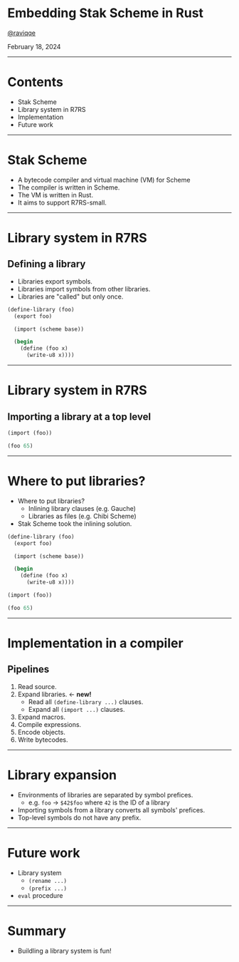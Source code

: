 # Embedding Stak Scheme in Rust

[@raviqqe](https://github.com/raviqqe)

February 18, 2024

---

# Contents

- Stak Scheme
- Library system in R7RS
- Implementation
- Future work

---

# Stak Scheme

- A bytecode compiler and virtual machine (VM) for Scheme
- The compiler is written in Scheme.
- The VM is written in Rust.
- It aims to support R7RS-small.

---

# Library system in R7RS

## Defining a library

- Libraries export symbols.
- Libraries import symbols from other libraries.
- Libraries are "called" but only once.

```scheme
(define-library (foo)
  (export foo)

  (import (scheme base))

  (begin
    (define (foo x)
      (write-u8 x))))
```

---

# Library system in R7RS

## Importing a library at a top level

```scheme
(import (foo))

(foo 65)
```

---

# Where to put libraries?

- Where to put libraries?
  - Inlining library clauses (e.g. Gauche)
  - Libraries as files (e.g. Chibi Scheme)
- Stak Scheme took the inlining solution.

```scheme
(define-library (foo)
  (export foo)

  (import (scheme base))

  (begin
    (define (foo x)
      (write-u8 x))))

(import (foo))

(foo 65)
```

---

# Implementation in a compiler

## Pipelines

1. Read source.
1. Expand libraries. <- **new!**
   - Read all `(define-library ...)` clauses.
   - Expand all `(import ...)` clauses.
1. Expand macros.
1. Compile expressions.
1. Encode objects.
1. Write bytecodes.

---

# Library expansion

- Environments of libraries are separated by symbol prefices.
  - e.g. `foo` -> `$42$foo` where `42` is the ID of a library
- Importing symbols from a library converts all symbols' prefices.
- Top-level symbols do not have any prefix.

---

# Future work

- Library system
  - `(rename ...)`
  - `(prefix ...)`
- `eval` procedure

---

# Summary

- Buildling a library system is fun!
